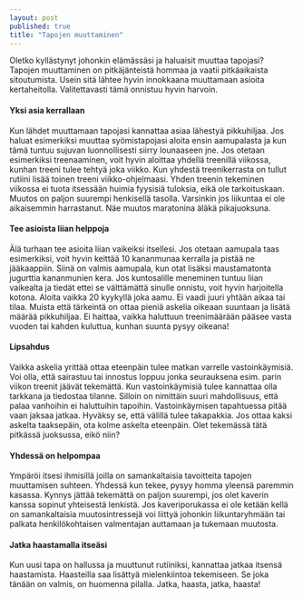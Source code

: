 ```yaml
---
layout: post
published: true
title: "Tapojen muuttaminen"
---
```




Oletko kyllästynyt johonkin elämässäsi ja haluaisit muuttaa tapojasi? Tapojen muuttaminen on pitkäjänteistä hommaa ja vaatii pitkäaikaista sitoutumista. Usein sitä lähtee hyvin innokkaana muuttamaan asioita kertaheitolla. Valitettavasti tämä onnistuu hyvin harvoin. 

#### Yksi asia kerrallaan

Kun lähdet muuttamaan tapojasi kannattaa asiaa lähestyä pikkuhiljaa. Jos haluat esimerkiksi muuttaa syömistapojasi aloita ensin aamupalasta ja kun tämä tuntuu sujuvan luonnollisesti siirry lounaaseen jne. Jos otetaan esimerkiksi treenaaminen, voit hyvin aloittaa yhdellä treenillä viikossa, kunhan treeni tulee tehtyä joka viikko. Kun yhdestä treenikerrasta on tullut rutiini lisää toinen treeni viikko-ohjelmaasi. Yhden treenin tekeminen viikossa ei tuota itsessään huimia fyysisiä tuloksia, eikä ole tarkoituskaan. Muutos on paljon suurempi henkisellä tasolla. Varsinkin jos liikuntaa ei ole aikaisemmin harrastanut. Näe muutos maratonina äläkä pikajuoksuna. 

#### Tee asioista liian helppoja

Älä turhaan tee asioita liian vaikeiksi itsellesi. Jos otetaan aamupala taas esimerkiksi, voit hyvin keittää 10 kananmunaa kerralla ja pistää ne jääkaappiin. Siinä on valmis aamupala, kun otat lisäksi maustamatonta jugurttia kananmunien kera. Jos kuntosalille meneminen tuntuu liian vaikealta ja tiedät ettei se välttämättä sinulle onnistu, voit hyvin harjoitella kotona. Aloita vaikka 20 kyykyllä joka aamu. Ei vaadi juuri yhtään aikaa tai tilaa. Muista että tärkeintä on ottaa pieniä askelia oikeaan suuntaan ja lisätä määrää pikkuhiljaa. Ei haittaa, vaikka haluttuun treenimäärään pääsee vasta vuoden tai kahden kuluttua, kunhan suunta pysyy oikeana!

#### Lipsahdus 

Vaikka askelia yrittää ottaa eteenpäin tulee matkan varrelle vastoinkäymisiä. Voi olla, että sairastuu tai innostus loppuu jonka seurauksena esim. parin viikon treenit jäävät tekemättä. Kun vastoinkäymisiä tulee kannattaa olla tarkkana ja tiedostaa tilanne. Silloin on nimittäin suuri mahdollisuus, että palaa vanhoihin ei haluttuihin tapoihin. Vastoinkäymisen tapahtuessa pitää vaan jaksaa jatkaa. Hyväksy se, että välillä tulee takapakkia. Jos ottaa kaksi askelta taaksepäin, ota kolme askelta eteenpäin. Olet tekemässä tätä pitkässä juoksussa, eikö niin? 

#### Yhdessä on helpompaa

Ympäröi itsesi ihmisillä joilla on samankaltaisia tavoitteita tapojen muuttamisen suhteen. Yhdessä kun tekee, pysyy homma yleensä paremmin kasassa. Kynnys jättää tekemättä on paljon suurempi, jos olet kaverin kanssa sopinut yhteisestä lenkistä. Jos kaveriporukassa ei ole ketään kellä on samankaltaisia muutosintressejä voi liittyä johonkin liikuntaryhmään tai palkata henkilökohtaisen valmentajan auttamaan ja tukemaan muutosta.  




#### Jatka haastamalla itseäsi

Kun uusi tapa on hallussa ja muuttunut rutiiniksi, kannattaa jatkaa itsensä haastamista. Haasteilla saa lisättyä mielenkiintoa tekemiseen.  Se joka tänään on valmis, on huomenna pilalla. Jatka, haasta, jatka, haasta! 
